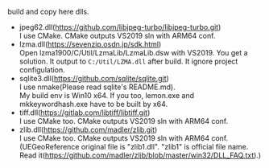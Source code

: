 build and copy here dlls.
- jpeg62.dll(https://github.com/libjpeg-turbo/libjpeg-turbo.git)  
I use CMake. CMake outputs VS2019 sln with ARM64 conf. 
- lzma.dll(https://sevenzip.osdn.jp/sdk.html)  
Open lzma1900/C/Util/LzmaLib/LzmaLib.dsw with VS2019. You get a solution. It output to `C:/Util/LZMA.dll` after build. It ignore project configulation.
- sqlite3.dll(https://github.com/sqlite/sqlite.git)  
I use nmake(Please read sqlite's README.md).  
My build env is Win10 x64. If you too, lemon.exe and mkkeywordhash.exe have to be built by x64. 
- tiff.dll(https://gitlab.com/libtiff/libtiff.git)  
I use CMake too. CMake outputs VS2019 sln with ARM64 conf. 
- zlib.dll(https://github.com/madler/zlib.git)  
I use CMake too. CMake outputs VS2019 sln with ARM64 conf.  
(UEGeoReference original file is "zlib1.dll". "zlib1" is official file name. Read it(https://github.com/madler/zlib/blob/master/win32/DLL_FAQ.txt).)